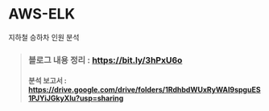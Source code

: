 # AWS-ELK
지하철 승하차 인원 분석

> ### 블로그 내용 정리 : https://bit.ly/3hPxU6o
> #### 분석 보고서 : https://drive.google.com/drive/folders/1RdhbdWUxRyWAI9spguES1PJYiJGkyXIu?usp=sharing

